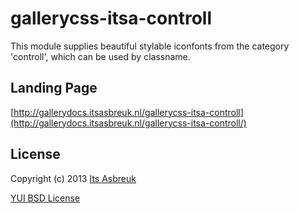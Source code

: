 gallerycss-itsa-controll
========


This module supplies beautiful stylable iconfonts from the category 'controll', which can be used by classname.



Landing Page
--------------
[http://gallerydocs.itsasbreuk.nl/gallerycss-itsa-controll](http://gallerydocs.itsasbreuk.nl/gallerycss-itsa-controll/)


License
-------

Copyright (c) 2013 [Its Asbreuk](http://http://itsasbreuk.nl)

[YUI BSD License](http://developer.yahoo.com/yui/license.html)
